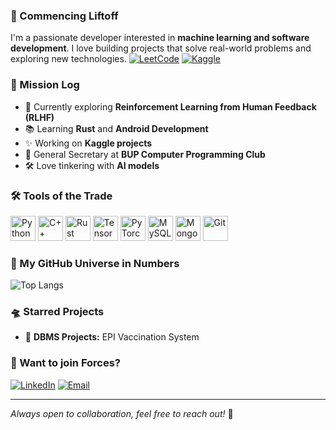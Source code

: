 ### 🚀 Commencing Liftoff

I'm a passionate developer interested in **machine learning and software development**. I love building projects that solve real-world problems and exploring new technologies.
[![LeetCode](https://img.shields.io/badge/-LeetCode-FFA116?style=for-the-badge&logo=leetcode&logoColor=black)](https://leetcode.com/Sindeed/)
[![Kaggle](https://img.shields.io/badge/-Kaggle-20BEFF?style=for-the-badge&logo=kaggle&logoColor=white)](https://www.kaggle.com/maishannadis)

### 📡 Mission Log
- 🧠 Currently exploring **Reinforcement Learning from Human Feedback (RLHF)**
- 📚 Learning **Rust** and **Android Development**
- ✨ Working on **Kaggle projects**
- 🌟 General Secretary at **BUP Computer Programming Club**
- 🛠 Love tinkering with **AI models**

### 🛠️ Tools of the Trade

<p align="left">
  <img src="https://cdn.jsdelivr.net/gh/devicons/devicon/icons/python/python-original.svg" alt="Python" width="40" height="40"/>
  <img src="https://cdn.jsdelivr.net/gh/devicons/devicon/icons/cplusplus/cplusplus-original.svg" alt="C++" width="40" height="40"/>
  <img src="https://cdn.jsdelivr.net/gh/devicons/devicon/icons/rust/rust-original.svg" alt="Rust" width="40" height="40"/>
  <img src="https://cdn.jsdelivr.net/gh/devicons/devicon/icons/tensorflow/tensorflow-original.svg" alt="TensorFlow" width="40" height="40"/>
  <img src="https://cdn.jsdelivr.net/gh/devicons/devicon/icons/pytorch/pytorch-original.svg" alt="PyTorch" width="40" height="40"/>
  <img src="https://cdn.jsdelivr.net/gh/devicons/devicon/icons/mysql/mysql-original.svg" alt="MySQL" width="40" height="40"/>
  <img src="https://cdn.jsdelivr.net/gh/devicons/devicon/icons/mongodb/mongodb-original.svg" alt="MongoDB" width="40" height="40"/>
  <img src="https://cdn.jsdelivr.net/gh/devicons/devicon/icons/git/git-original.svg" alt="Git" width="40" height="40"/>
</p>


### 🌌 My GitHub Universe in Numbers
![Top Langs](https://github-readme-stats.vercel.app/api/top-langs/?username=sindeedindeed&layout=compact&theme=solarized)

### 🛸 Starred Projects
- 📅 **DBMS Projects:** EPI Vaccination System

### 🤝 Want to join Forces?
[![LinkedIn](https://img.shields.io/badge/LinkedIn-Profile-blue?style=flat-square&logo=linkedin)](https://www.linkedin.com/in/maishan-nadis-734200295/)
[![Email](https://img.shields.io/badge/Email-Contact-red?style=flat-square&logo=gmail)](mailto:sindeed222@gmail.com)


---
_Always open to collaboration, feel free to reach out!_ 💪

